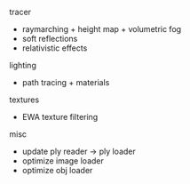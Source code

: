 tracer
 - raymarching + height map + volumetric fog
 - soft reflections
 - relativistic effects

lighting
 - path tracing + materials

textures
 - EWA texture filtering

misc
 - update ply reader -> ply loader
 - optimize image loader
 - optimize obj loader
